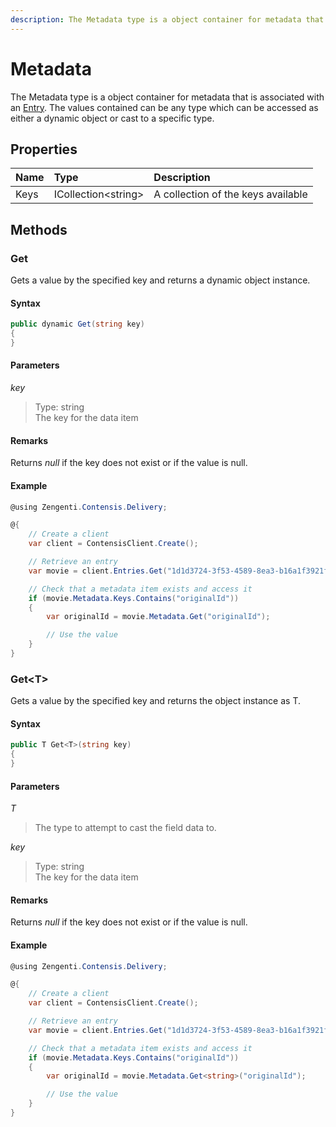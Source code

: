 ```yaml
---
description: The Metadata type is a object container for metadata that is associated with an Entry. 
---
```

# Metadata

The Metadata type is a object container for metadata that is associated with an [Entry](/model/entry.md). The values contained can be any type which can be accessed as either a dynamic object or cast to a specific type.

## Properties

| Name | Type | Description |
| :--- | :--- | :---------- |
| Keys | ICollection&lt;string&gt; | A collection of the keys available |

## Methods

### Get

Gets a value by the specified key and returns a dynamic object instance. 

#### Syntax

```cs
public dynamic Get(string key)
{
}
```

#### Parameters

*key*
> Type: string  
> The key for the data item

#### Remarks

Returns *null* if the key does not exist or if the value is null.

#### Example

```cs
@using Zengenti.Contensis.Delivery;

@{
    // Create a client
    var client = ContensisClient.Create();

    // Retrieve an entry
    var movie = client.Entries.Get("1d1d3724-3f53-4589-8ea3-b16a1f3921f5");

    // Check that a metadata item exists and access it
    if (movie.Metadata.Keys.Contains("originalId"))
    {
        var originalId = movie.Metadata.Get("originalId");

        // Use the value
    }
}
```



### Get&lt;T&gt;

Gets a value by the specified key and returns the object instance as T. 

#### Syntax

```cs
public T Get<T>(string key)
{
}
```

#### Parameters

*T*
> The type to attempt to cast the field data to.

*key*
> Type: string  
> The key for the data item

#### Remarks

Returns *null* if the key does not exist or if the value is null.

#### Example

```cs
@using Zengenti.Contensis.Delivery;

@{
    // Create a client
    var client = ContensisClient.Create();

    // Retrieve an entry
    var movie = client.Entries.Get("1d1d3724-3f53-4589-8ea3-b16a1f3921f5");

    // Check that a metadata item exists and access it
    if (movie.Metadata.Keys.Contains("originalId"))
    {
        var originalId = movie.Metadata.Get<string>("originalId");

        // Use the value
    }
}
```
